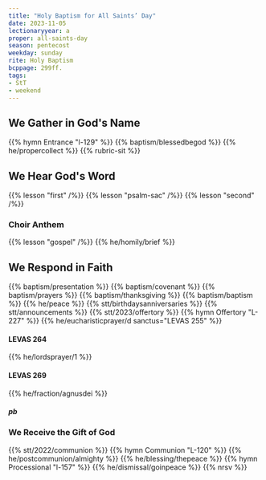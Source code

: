 ```yaml
---
title: "Holy Baptism for All Saints’ Day"
date: 2023-11-05
lectionaryyear: a
proper: all-saints-day
season: pentecost
weekday: sunday
rite: Holy Baptism
bcppage: 299ff.
tags:
- StT
- weekend
---
```

## We Gather in God's Name
{{% hymn Entrance "l-129" %}}
{{% baptism/blessedbegod %}}
{{% he/propercollect %}}
{{% rubric-sit %}}
## We Hear God's Word
{{% lesson "first" /%}}
{{% lesson "psalm-sac" /%}}
{{% lesson "second" /%}}
### Choir Anthem
{{% lesson "gospel" /%}}
{{% he/homily/brief %}}
## We Respond in Faith
{{% baptism/presentation %}}
{{% baptism/covenant %}}
{{% baptism/prayers %}}
{{% baptism/thanksgiving %}}
{{% baptism/baptism %}}
{{% he/peace %}}
{{% stt/birthdaysanniversaries %}}
{{% stt/announcements %}}
{{% stt/2023/offertory %}}
{{% hymn Offertory "L-227" %}}
{{% he/eucharisticprayer/d sanctus="LEVAS 255" %}}
#### LEVAS 264
{{% he/lordsprayer/1 %}}
#### LEVAS 269
{{% he/fraction/agnusdei %}}
##### pb
### We Receive the Gift of God
{{% stt/2022/communion %}}
{{% hymn Communion "L-120" %}}
{{% he/postcommunion/almighty %}}
{{% he/blessing/thepeace %}}
{{% hymn Processional "l-157" %}}
{{% he/dismissal/goinpeace %}}
{{% nrsv %}}

